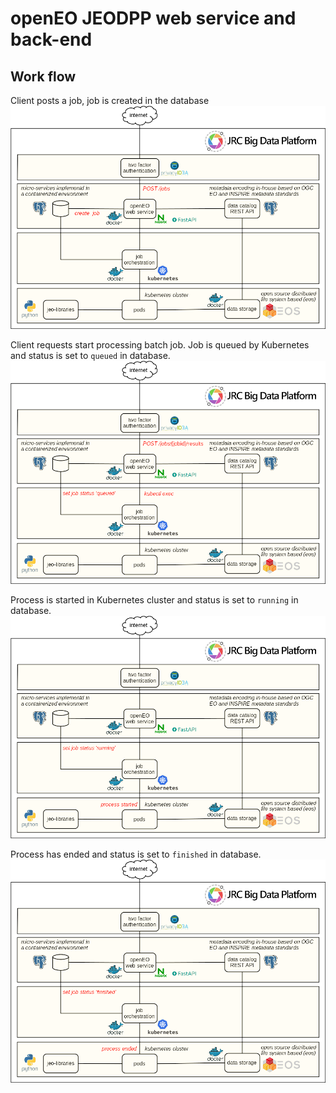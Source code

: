 # openEO JEODPP web service and back-end

## Work flow

Client posts a job, job is created in the database
![alt text](figures/post_jobs.png "POST /jobs")


Client requests start processing batch job. Job is queued by Kubernetes and status is set to `queued` in database.
![alt text](figures/post_jobs_jobid_results.png "POST /jobs/{jobid}/restults")

Process is started in Kubernetes cluster and status is set to `running` in database.
![alt text](figures/start_process.png "job running")

Process has ended and status is set to `finished` in database.
![alt text](figures/end_process.png "job finished")
